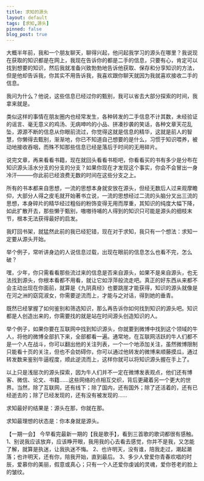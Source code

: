```yaml
---
title: 求知的源头
layout: default
tags: [求知,源头]
pinned: false
blog_post: true
---
```


大概半年前，我和一个朋友聊天，聊得兴起，他问起我学习的源头在哪里？我说现在获取的知识都是在网上，我现在告诉你的都是二手的信息，只要有心，肯定可以找到想要的知识，然后我就准备兴致勃勃地告诉他获取、保存和分享知识的方法，但是他却告诉我，你其实不用告诉我，我喜欢跟你聊天就因为我就喜欢接收二手的信息。

我问为什么？他说，这些信息已经过你的甄别，我可以省去大部分探索的时间，我拿来就是。

类似这样的事情在朋友圈内也经常发生，各种转发的二手信息不计其数，未经验证的谣言、毫无意义的鸡汤、无病呻吟的小品、拼凑抄袭的笑话，各种文章天花乱坠，源源不断的信息从你眼前流过，你觉得这就是信息的精华，这就是前人的智慧，你懒得去甄别，渐渐地，你已不知道自己想要的是什么，习惯于知识喂养，被动地接收吞咽，而殊不知那些信息已经是落后于时间的无用碎片。

说完文章，再来看看书籍，现在就回头看看书柜吧，你看看买的书有多少是分布在知识源头活水分支的分支的分支？如果你现在才发现这个事实，你会不会冒出一身冷汗———你此前已经浪费无数的时间在这些分支之上。

所有的书本都来自思想，一流的思想本身就安放在源头，但经无数后人过来观摩瞻仰，大部分人得之皮毛就开始著书立说，一流的思想经过二流的头脑分叉出三流的思想，本身碎片的精华经过粗俗的粉饰变得无用而厚重，其知识的纯度大幅下降，如此扩散开去，那些懒于甄别，嗷嗷待哺的人得到的知识只可能是源头的细枝末节，根本无法获得最好的启发。

我盯回书架，就猛然此前的我已经犯错，现在对于求知，我只有一个想法：求知一定要从源头开始。

举个例子，常听讲身边的人说信息过载，出现在眼前的信息怎么也看不完，怎么破？

嘿，少年，你只需看看那些流过来的信息是否来自源头，如果不是来自源头，也无法找到源头，你根本看都不用看，就让它如浮萍般流走吧。真正的好东西从来都不会主动出现在你面前，就算是《九阴真经》也要跳崖才能获得，知识的源头就像是在河之洲的窈窕淑女，你需要逆流而上，才能与之对话，得到她的垂青。

既然已经掌握了如何鉴别和筛选知识，那么再告诉你如何找到知识的源头吧。知识都是人创造出来的，你需要找的就是站在时间源头创造知识的人。

举个例子，如果你要在互联网中找到知识源头，你就要到微博中找到这个领域的牛人，将他的微博全部扒下来，全部都看一遍。通常地，在互联网活跃的牛人们都不是一个人在战斗，你可以翻出他的关注列表，一个一个地添加关注，虽然微博限制只能看十页的关注，但也不会妨碍你，你可以通过他转发的微博来顺藤摸瓜，通过转发数来鉴别牛逼程度，顺此逆流而上，这样你就可以将知识源头握在手上了。

以上只是浅层次的源头探索，因为牛人们并不一定在微博发表观点，他们还有博客、微信、论文、书籍……这些网络的点相互交织，背后更藏着另一个更大的世界。当然，除了互联网，还有线下；除了国内，还有国外；除了还活着的，还有已经逝去的；除了已经发现的，还有没有被发现的……

求知最好的结果是：源头在那，你就在那。

求知最理想的状态是：你本身就是源头。

【一期一会】
今早看完最新一期的【我是歌手】，看到三首歌的歌词都很有感触。
1、别说我应该放弃，应该睁开眼，我用我的心去看去感觉，你并不是我，又怎能了解，就算是执迷，让我执迷不悔。
2、也许明天，没有谁，陪我走过，潮起潮落；也许明天，还有你，陪我开始，直到最后。
3、多少人曾爱你青春欢唱的时辰，爱慕你的美丽，假意或真心；只有一个人还爱你虔诚的灵魂，爱你苍老的脸上的皱纹。

